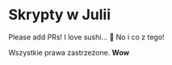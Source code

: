 # Skrypty w Julii

Please add PRs! I love sushi... :sushi: No i co z tego!

Wszystkie prawa zastrzeżone. **Wow**
